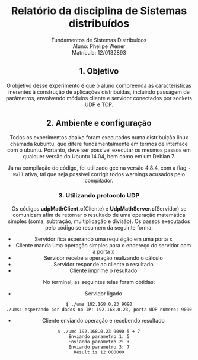 <center> <h1>Relatório da disciplina de Sistemas distribuídos</h1></center>
<center>
Fundamentos de Sistemas Distribuídos </br>
Aluno: Phelipe Wener </br>
Matrícula: 12/0132893 </br>

## 1. Objetivo
  O objetivo desse experimento é que o aluno compreenda as características
inerentes à construção de aplicações distribuídas, incluindo passagem de parâmetros,
envolvendo módulos cliente e servidor conectados por sockets UDP e TCP.

## 2. Ambiente e configuração
Todos os experimentos abaixo foram executados numa distribuição linux chamada kubuntu, que difere fundamentalmente em termos de interface com o ubuntu. Portanto, deve ser possivel executar os mesmos passos em qualquer versão do Ubuntu 14.04, bem como em um Debian 7.

Já na compilação do código, foi utilizado gcc na versão 4.8.4, com a flag `-Wall` ativa, tal que seja possível corrigir todos warnings acusados pelo compilador.


### 3. Utilizando protocolo UDP
Os códigos <b>udpMathClient.c</b>(Cliente) e <b>UdpMathServer.c</b>(Servidor) se comunicam afim de retornar o resultado de uma operação matemática simples (soma, subtração, multiplicação e divisão). Os passos executados pelo código se resumem da seguinte forma:

* Servidor fica esperando uma requisição em uma porta x
* Cliente manda uma operação simples para o endereço do servidor com a porta x
* Servidor recebe a operação realizando o cálculo
* Servidor responde ao cliente o resultado
* Cliente imprime o resultado

No terminal, as seguintes telas foram obtidas:

- Servidor ligado

```
$ ./ums 192.168.0.23 9090
./ums: esperando por dados no IP: 192.168.0.23, porta UDP numero: 9090
```

- Cliente enviando operação e recebendo resultado

```
$ ./umc 192.168.0.23 9090 5 + 7
Enviando parametro 1: 5
Enviando parametro 2: +
Enviando parametro 3: 7
Result is 12.000000
```
